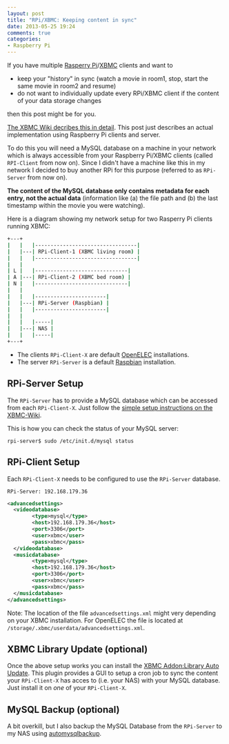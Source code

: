 ```yaml
---
layout: post
title: "RPi/XBMC: Keeping content in sync"
date: 2013-05-25 19:24
comments: true
categories: 
- Raspberry Pi
---
```


If you have multiple [Rasperry Pi](http://www.raspberrypi.org/)/[XBMC](http://xbmc.org/) clients and want to

- 	keep your "history" in sync (watch a movie in room1, stop, start the same movie in room2 and resume)
- 	do not want to individually update every RPi/XBMC client if the content of your data storage changes 

then this post might be for you.

[The XBMC Wiki decribes this in detail](http://wiki.xbmc.org/index.php?title=HOW-TO:Share_libraries_using_MySQL).
This post just describes an actual implementation using Raspberry Pi clients and server.

To do this you will need a MySQL database on a machine in your network which is always accessible from your Raspberry Pi/XBMC clients (called `RPI-Client` from now on). 
Since I didn't have a machine like this in my network I decided to buy another RPi for this purpose (referred to as `RPi-Server` from now on).

**The content of the MySQL database only contains metadata for each entry, not the actual data** (information like (a) the file path and (b) the last timestamp within the movie you were watching).

Here is a diagram showing my network setup for two Rasperry Pi clients running XBMC:

``` sh network
+---+
|   |   |---------------------------------|
|   |---| RPi-Client-1 (XBMC living room) |
|   |   |---------------------------------|
|   |
| L |   |------------------------------|
| A |---| RPi-Client-2 (XBMC bed room) |
| N |   |------------------------------|
|   |
|   |   |-----------------------|
|   |---| RPi-Server (Raspbian) |
|   |   |-----------------------|
|   |
|   |   |-----|
|   |---| NAS |
|   |   |-----|
+---+
```

- The clients `RPi-Client-X` are default [OpenELEC](http://openelec.tv/) installations.
- The server `RPi-Server` is a default [Raspbian](http://www.raspbian.org/) installation.

## RPi-Server Setup

The `RPi-Server` has to provide a MySQL database which can be accessed from each `RPi-Client-X`. 
Just follow the [simple setup instructions on the XBMC-Wiki](http://wiki.xbmc.org/index.php?title=HOW-TO:Share_libraries_using_MySQL/Setting_up_MySQL).

This is how you can check the status of your MySQL server:

`
rpi-server$ sudo /etc/init.d/mysql status
`

## RPi-Client Setup

Each `RPi-Client-X` needs to be configured to use the `RPi-Server` database.

`RPi-Server: 192.168.179.36`

``` xml advancedsettings.xml
<advancedsettings>
  <videodatabase>
        <type>mysql</type>
        <host>192.168.179.36</host>
        <port>3306</port>
        <user>xbmc</user>
        <pass>xbmc</pass>
  </videodatabase>
  <musicdatabase>
        <type>mysql</type>
        <host>192.168.179.36</host>
        <port>3306</port>
        <user>xbmc</user>
        <pass>xbmc</pass>
  </musicdatabase>
</advancedsettings>
```

Note: 
The location of the file `advancedsettings.xml` might very depending on your XBMC installation. 
For OpenELEC the file is located at `/storage/.xbmc/userdata/advancedsettings.xml`.

## XBMC Library Update (optional)

Once the above setup works you can install the [XBMC Addon:Library Auto Update](http://wiki.xbmc.org/index.php?title=Add-on:XBMC_Library_Auto_Update). 
This plugin provides a GUI to setup a cron job to sync the content your `RPi-Client-X` has acces to (i.e. your NAS) with your MySQL database.
Just install it on *one* of your `RPi-Client-X`.

## MySQL Backup (optional)

A bit overkill, but I also backup the MySQL Database from the `RPi-Server` to my NAS using [automysqlbackup](http://sourceforge.net/projects/automysqlbackup/).

